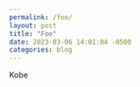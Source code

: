 ```yaml
---
permalink: /foo/
layout: post
title: "Foo"
date: 2023-03-06 14:01:04 -0500
categories: blog
---
```


Kobe
